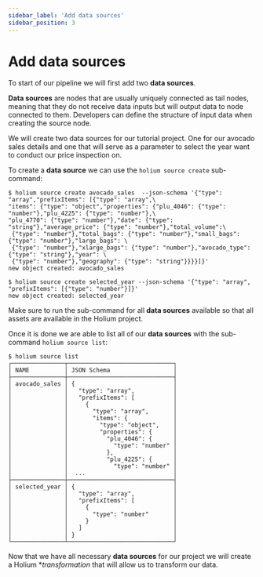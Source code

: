 ```yaml
---
sidebar_label: 'Add data sources'
sidebar_position: 3
---
```


# Add data sources

To start of our pipeline we will first add two **data sources**.

**Data sources** are nodes that are usually uniquely connected as tail nodes, meaning that they do
not receive data inputs but will output data to node connected to them. Developers can define the structure
of input data when creating the source node.

We will create two data sources for our tutorial project. One for our avocado sales details and one that
will serve as a parameter to select the year want to conduct our price inspection on. 

To create a **data source** we can use the `holium source create` sub-command:

```shell
$ holium source create avocado_sales  --json-schema '{"type": "array","prefixItems": [{"type": "array",\
"items": {"type": "object","properties": {"plu_4046": {"type": "number"},"plu_4225": {"type": "number"},\
"plu_4770": {"type": "number"},"date": {"type": "string"},"average_price": {"type": "number"},"total_volume":\
 {"type": "number"},"total_bags": {"type": "number"},"small_bags": {"type": "number"},"large_bags": \
 {"type": "number"},"xlarge_bags": {"type": "number"},"avocado_type": {"type": "string"},"year": \
 {"type": "number"},"geography": {"type": "string"}}}}]}'
new object created: avocado_sales

$ holium source create selected_year --json-schema '{"type": "array", "prefixItems": [{"type": "number"}]}'
new object created: selected_year
```


Make sure to run the sub-command for all **data sources** available so that all assets are available in the
Holium project.

Once it is done we are able to list all of our **data sources** with the sub-command `holium source list`:

```shell
$ holium source list
┌───────────────┬──────────────────────────────┐                                                                                
│ NAME          │ JSON Schema                  │                                                                                     
├───────────────┼──────────────────────────────┤                                                                          
│ avocado_sales │ {                            │                                                                       
│               │   "type": "array",           │                      
│               │   "prefixItems": [           │
│               │     {                        │
│               │       "type": "array",       │
│               │       "items": {             │
│               │         "type": "object",    │
│               │         "properties": {      │
│               │           "plu_4046": {      │
│               │             "type": "number" │
│               │           },                 │
│               │           "plu_4225": {      │
│               │             "type": "number" │
│               │  ...                         │
├───────────────┼──────────────────────────────┤
│ selected_year │ {                            │
│               │   "type": "array",           │
│               │   "prefixItems": [           │
│               │     {                        │
│               │       "type": "number"       │
│               │     }                        │
│               │   ]                          │
│               │ }                            │
└───────────────┴──────────────────────────────┘
```

Now that we have all necessary **data sources** for our project we will create a Holium **transformation*
that will allow us to transform our data.
